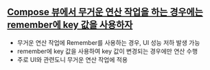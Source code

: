## [Compose 뷰에서 무거운 연산 작업을 하는 경우에는 remember에 key 값을 사용하자](https://velog.io/@mraz3068/Jetpack-Compose-Top-20-mistakes-6-10)
- 무거운 연산 작업에 Remember를 사용하는 경우, UI 성능 저하 발생 가능
- remember에 key 값을 사용하여 key 값이 변경되는 경우에만 연산 수행
- 주로 UI와 관련도니 무거운 연산 작업에 적용
